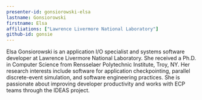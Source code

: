 ```yaml
---
presenter-id: gonsiorowski-elsa
lastname: Gonsiorowski
firstname: Elsa
affiliations: ["Lawrence Livermore National Laboratory"]
github-id: gonsie
---
```

Elsa Gonsiorowski is an application I/O specialist and systems software developer at Lawrence Livermore National Laboratory. She received a Ph.D. in Computer Science from Rensselaer Polytechnic Institute, Troy, NY. Her research interests include software for application checkpointing, parallel discrete-event simulation, and software engineering practices. She is passionate about improving developer productivity and works with ECP teams through the IDEAS project.
